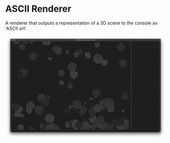 # ASCII Renderer

A renderer that outputs a representation of a 3D scene to the console as 'ASCII art'.

![Screenshot](./public/img/screenshot.png)